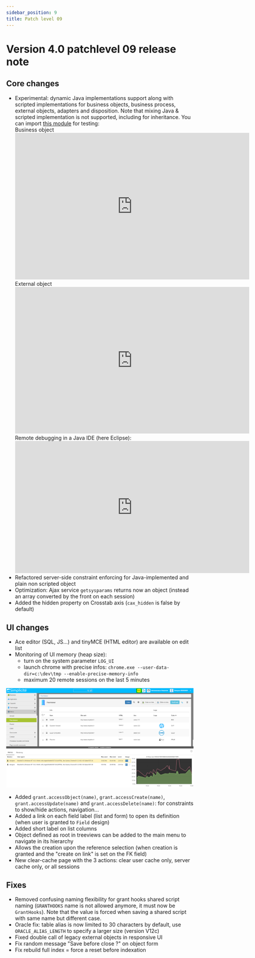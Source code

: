 ```yaml
---
sidebar_position: 9
title: Patch level 09
---
```


Version 4.0 patchlevel 09 release note
======================================

Core changes
------------

- Experimental: dynamic Java implementations support along with scripted implementations for business objects, business process, external objects, adapters and disposition.
  Note that mixing Java & scripted implementation is not supported, including for inheritance.
  You can import [this module](../../modules/testjava-app-4.0.xml) for testing:
  <br/>Business object
  <br/><iframe width="630" height="394" src="https://www.useloom.com/embed/e0cefd05a70e4b14bd75dad196870519" frameborder="0" webkitallowfullscreen mozallowfullscreen allowfullscreen></iframe>
  <br/>External object
  <br/><iframe width="630" height="394" src="https://www.useloom.com/embed/ef17cf0a00074f3a9186fc14b6003811" frameborder="0" webkitallowfullscreen mozallowfullscreen allowfullscreen></iframe>
  <br/>Remote debugging in a Java IDE (here Eclipse):
  <br/><iframe width="630" height="355" src="https://www.useloom.com/embed/96cfa56b8a0643289178ed90f69ce8a3" frameborder="0" webkitallowfullscreen mozallowfullscreen allowfullscreen></iframe>
- Refactored server-side constraint enforcing for Java-implemented and plain non scripted object
- Optimization: Ajax service `getsysparams` returns now an object (instead an array converted by the front on each session)
- Added the hidden property on Crosstab axis (`cax_hidden` is false by default)

UI changes
----------

- Ace editor (SQL, JS...) and tinyMCE (HTML editor) are available on edit list
- Monitoring of UI memory (heap size): 
	- turn on the system parameter `LOG_UI`
	- launch chrome with precise infos: `chrome.exe --user-data-dir=c:\dev\tmp --enable-precise-memory-info`
	- maximum 20 remote sessions on the last 5 minutes

![](img/releasenote-patchlevel-09/heap.png)

- Added `grant.accessObject(name)`, `grant.accessCreate(name)`, `grant.accessUpdate(name)` and `grant.accessDelete(name)`: for constraints to show/hide actions, navigation...
- Added a link on each field label (list and form) to open its definition (when user is granted to `Field` design)
- Added short label on list columns
- Object defined as root in treeviews can be added to the main menu to navigate in its hierarchy 
- Allows the creation upon the reference selection (when creation is granted and the "create on link" is set on the FK field)
- New clear-cache page with the 3 actions: clear user cache only, server cache only, or all sessions

Fixes
-----

- Removed confusing naming flexibility for grant hooks shared script naming (`GRANTHOOKS` name is not allowed anymore, it must now be `GrantHooks`).
  Note that the value is forced when saving a shared script with same name but different case.
- Oracle fix: table alias is now limited to 30 characters by default, use `ORACLE_ALIAS_LENGTH` to specify a larger size (version V12c)
- Fixed double call of legacy external objects in responsive UI
- Fix random message "Save before close ?" on object form
- Fix rebuild full index = force a reset before indexation
